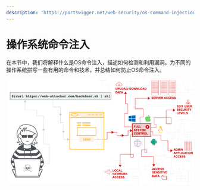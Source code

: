 ```yaml
---
description: 'https://portswigger.net/web-security/os-command-injection'
---
```


# 操作系统命令注入

在本节中，我们将解释什么是OS命令注入，描述如何检测和利用漏洞，为不同的操作系统拼写一些有用的命令和技术，并总结如何防止OS命令注入。

![](../.gitbook/assets/image%20%285%29%20%283%29%20%283%29.png)

